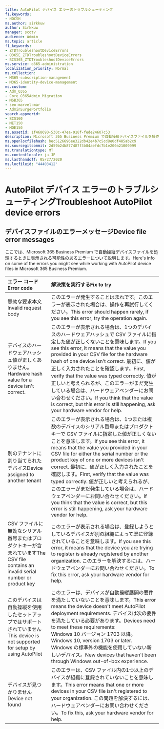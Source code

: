```yaml
---
title: AutoPilot デバイス エラーのトラブルシューティング
f1.keywords:
- NOCSH
ms.author: sirkkuw
author: Sirkkuw
manager: scotv
audience: Admin
ms.topic: article
f1_keywords:
- ZTDTroubleshootDeviceErrors
- O365E_ZTDTroubleshootDeviceErrors
- BCS365_ZTDTroubleshootDeviceErrors
ms.service: o365-administration
localization_priority: Normal
ms.collection:
- M365-subscription-management
- M365-identity-device-management
ms.custom:
- Adm_O365
- Core_O365Admin_Migration
- MSB365
- seo-marvel-mar
- AdminSurgePortfolio
search.appverid:
- BCS160
- MET150
- MOE150
ms.assetid: 1f468690-530c-47ea-918f-fede24607c53
description: Microsoft 365 Business Premium で自動操縦デバイスファイルを操作するときに表示される可能性のあるエラーのトラブルシューティング方法について説明します。
ms.openlocfilehash: bec5126696ee322db42e4b7c5cd8e0df485ab2c9
ms.sourcegitcommit: 2d59b24b877487f3b84aefdc7b1e200a21009999
ms.translationtype: MT
ms.contentlocale: ja-JP
ms.lasthandoff: 05/27/2020
ms.locfileid: "44403412"
---
```

# <a name="troubleshoot-autopilot-device-errors"></a><span data-ttu-id="f9365-103">AutoPilot デバイス エラーのトラブルシューティング</span><span class="sxs-lookup"><span data-stu-id="f9365-103">Troubleshoot AutoPilot device errors</span></span>

## <a name="device-file-error-messages"></a><span data-ttu-id="f9365-104">デバイスファイルのエラーメッセージ</span><span class="sxs-lookup"><span data-stu-id="f9365-104">Device file error messages</span></span>

<span data-ttu-id="f9365-105">ここでは、Microsoft 365 Business Premium で自動操縦デバイスファイルを処理するときに表示される可能性のあるエラーについて説明します。</span><span class="sxs-lookup"><span data-stu-id="f9365-105">Here's info on some of the errors you might see while working with AutoPilot device files in Microsoft 365 Business Premium.</span></span> 
  
|<span data-ttu-id="f9365-106">**エラー コード**</span><span class="sxs-lookup"><span data-stu-id="f9365-106">**Error code**</span></span>|<span data-ttu-id="f9365-107">**解決策を実行する**</span><span class="sxs-lookup"><span data-stu-id="f9365-107">**Fix to try**</span></span>|
|:-----|:-----|
|<span data-ttu-id="f9365-108">無効な要求本文</span><span class="sxs-lookup"><span data-stu-id="f9365-108">Invalid request body</span></span>  <br/> |<span data-ttu-id="f9365-109">このエラーが発生することはまれです。このエラーが表示された場合は、操作を再試行してください。</span><span class="sxs-lookup"><span data-stu-id="f9365-109">This error should happen rarely, if you see this error, try the operation again.</span></span>  <br/> |
|<span data-ttu-id="f9365-110">デバイスのハードウェアハッシュ値が正しくありません。</span><span class="sxs-lookup"><span data-stu-id="f9365-110">Hardware hash value for a device isn't correct.</span></span>  <br/> |<span data-ttu-id="f9365-111">このエラーが表示される場合は、1つのデバイスのハードウェアハッシュで CSV ファイルに指定した値が正しくないことを意味します。</span><span class="sxs-lookup"><span data-stu-id="f9365-111">If you see this error, it means that the value you provided in your CSV file for the hardware hash of one device isn't correct.</span></span> <span data-ttu-id="f9365-112">最初に、値が正しく入力されたことを確認します。</span><span class="sxs-lookup"><span data-stu-id="f9365-112">First, verify that the value was typed correctly.</span></span> <span data-ttu-id="f9365-113">値が正しいと考えられるが、このエラーがまだ発生している場合は、ハードウェアベンダーにお問い合わせください。</span><span class="sxs-lookup"><span data-stu-id="f9365-113">If you think that the value is correct, but this error is still happening, ask your hardware vendor for help.</span></span>  <br/> |
|<span data-ttu-id="f9365-114">別のテナントに割り当てられたデバイス</span><span class="sxs-lookup"><span data-stu-id="f9365-114">Device assigned to another tenant</span></span>  <br/> |<span data-ttu-id="f9365-115">このエラーが表示される場合は、1つまたは複数のデバイスのシリアル番号またはプロダクトキーで CSV ファイルに指定した値が正しくないことを意味します。</span><span class="sxs-lookup"><span data-stu-id="f9365-115">If you see this error, it means that the value you provided in your CSV file for either the serial number or the product key of one or more devices isn't correct.</span></span> <span data-ttu-id="f9365-116">最初に、値が正しく入力されたことを確認します。</span><span class="sxs-lookup"><span data-stu-id="f9365-116">First, verify that the value was typed correctly.</span></span> <span data-ttu-id="f9365-117">値が正しいと考えられるが、このエラーがまだ発生している場合は、ハードウェアベンダーにお問い合わせください。</span><span class="sxs-lookup"><span data-stu-id="f9365-117">If you think that the value is correct, but this error is still happening, ask your hardware vendor for help.</span></span>  <br/> |
|<span data-ttu-id="f9365-118">CSV ファイルに無効なシリアル番号またはプロダクトキーが含まれています</span><span class="sxs-lookup"><span data-stu-id="f9365-118">The CSV file contains an invalid serial number or product key</span></span>  <br/> |<span data-ttu-id="f9365-119">このエラーが表示される場合は、登録しようとしているデバイスが別の組織によって既に登録されていることを意味します。</span><span class="sxs-lookup"><span data-stu-id="f9365-119">If you see this error, it means that the device you are trying to register is already registered by another organization.</span></span> <span data-ttu-id="f9365-120">このエラーを解決するには、ハードウェアベンダーにお問い合わせください。</span><span class="sxs-lookup"><span data-stu-id="f9365-120">To fix this error, ask your hardware vendor for help.</span></span>  <br/> |
|<span data-ttu-id="f9365-121">このデバイスは自動操縦を使用したセットアップではサポートされていません</span><span class="sxs-lookup"><span data-stu-id="f9365-121">This device is not supported for setup by using AutoPilot</span></span>  <br/> | <span data-ttu-id="f9365-122">このエラーは、デバイスが自動操縦展開の要件を満たしていないことを意味します。</span><span class="sxs-lookup"><span data-stu-id="f9365-122">This error means the device doesn't meet AutoPilot deployment requirements.</span></span> <span data-ttu-id="f9365-123">デバイスは次の要件を満たしている必要があります。</span><span class="sxs-lookup"><span data-stu-id="f9365-123">Devices need to meet these requirements:</span></span>  <br/>  <span data-ttu-id="f9365-124">Windows 10 バージョン 1703 以降。</span><span class="sxs-lookup"><span data-stu-id="f9365-124">Windows 10, version 1703 or later.</span></span>  <br/>  <span data-ttu-id="f9365-125">Windows の標準外の機能を使用していない新しいデバイス。</span><span class="sxs-lookup"><span data-stu-id="f9365-125">New devices that haven't been through Windows out-of-box experience.</span></span>  <br/> |
|<span data-ttu-id="f9365-126">デバイスが見つかりません</span><span class="sxs-lookup"><span data-stu-id="f9365-126">Device not found</span></span>  <br/> |<span data-ttu-id="f9365-127">このエラーは、CSV ファイル内の1つ以上のデバイスが組織に登録されていないことを意味します。</span><span class="sxs-lookup"><span data-stu-id="f9365-127">This error means that one or more devices in your CSV file isn't registered to your organization.</span></span> <span data-ttu-id="f9365-128">この問題を解決するには、ハードウェアベンダーにお問い合わせください。</span><span class="sxs-lookup"><span data-stu-id="f9365-128">To fix this, ask your hardware vendor for help.</span></span>  <br/> |
